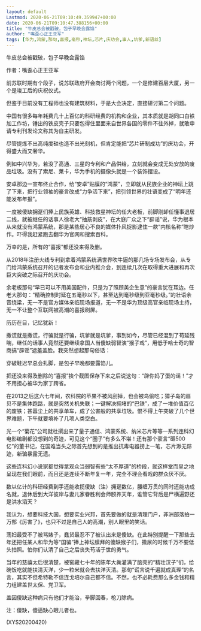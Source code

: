 ```yaml
---
layout: default
Lastmod: 2020-06-21T09:10:49.359947+00:00
date: 2020-06-21T09:10:47.388156+00:00
title: "牛皮总会被戳破，包子早晚会露馅"
author: "嘴歪心正王亚军"
tags: [华为,鸿蒙,那句,喜报,毫秒,神坛,芯片,庆功会,事人,坑爹,新语丝]
---
```


牛皮总会被戳破，包子早晚会露馅

作者：嘴歪心正王亚军

前苏联时期有个段子，说苏联政府开会商讨两个问题，一个是修建百层大厦，另一个是竣工后的庆祝仪式。

但鉴于目前没有工程师也没有建筑材料，于是大会决定，直接研讨第二个问题。

中国有很多每年耗费几十上百亿的科研经费的机构和企业，其本质就是胡同口白铁加工作坊，锤出的铁皮壳子只要包得住里面来自世界各国的零件不往外掉，就敢申请专利刊发论文称其为自主研发。

尽管提炼不出高纯度硅也造不出光刻机，但肯定能把“芯片研制成功”的庆功会，开得盛大而又奢华。

例如中兴华为，若没了高通、三星的专利和产品供给，立刻就会变成无处安放的废品垃圾。没有了索尼、莱卡，华为手机的摄像头就是一个装饰摆设。

安卓那边一宣布终止合作，给“安卓”贴膜的“鸿蒙”，立即就从民族企业的神坛上跳了下来，把行业领袖的豪言改成“力争活下来”，把引领世界的壮语变成了“明年还能发布年报”。

一度被傻缺拥趸们捧上民族英雄、科技救星神坛的任大老板，前脚刚卸任懂事退居二线，就被继任的话事人徐老大“抽筋剥皮”，在大庭广众之下“辟谣”说，华为根本从来就没有鸿蒙系统，那是某些居心不良的媒体扑风捉影逮住一款“内核名称”瞎炒作。吓得我赶紧跑去翻华为官网和搜索百科。

万幸的是，所有的“喜报”都还没来得及删。

从2018年注册火线专利到拿着鸿蒙系统满世界吹牛逼的那几场专场发布会，从专门给鸿蒙系统召开的记者发布会和业内推介会，到连续几次在取得重大进展和再次巨大突破之际召开的庆功会。

余老板那句“早已可以不用美国配件，只是为了照顾美企生意”的豪言犹在耳边。任老大那句：“精确控制时延在五毫秒以下，甚至达到毫秒级到亚毫秒级。”的壮语余音绕梁，无一不是官方媒体亲临现场报道，无一不是华为顶级高官亲临现场主持，无一不让整个互联网被高潮的喜报刷屏。

历历在目，记忆犹新！

撒谎就是撒谎，行骗就是行骗，坑爹就是坑爹，事到如今，尽管已经混到了苟延残喘，继任的话事人竟然还要继续拿国人当傻缺弱智演“猴子戏”，用低于哈士奇的智商搞“辟谣”遮羞盖脸。我突然想起那句俗话：

穿破鞋迟早总会扎脚，是包子早晚都要露馅儿。

把还没来得及删除的“喜报”挨个截图保存下来之后说这句：“辟你妈了蛋的谣！”才不用担心被华为家丁跨省。

在2013之后这六七年间，农科院的苹果不被风刮掉，也会被鸟偷吃；獐子岛的扇贝不是集体跑路，就是突然关机失联；一键解决拥堵的“巴铁”，成了一堆价值百亿的废铁；甚嚣尘上的共享单车，成了公害般的共享垃圾。恨不得上午突破了几个世界难题，下午就要填补了几项人类空白。

光一个“菊花”公司就杜撰出来了量子通信、鸿蒙系统、纳米芯片等等一系列连科幻电影编剧都没想到的奇迹，可见这个“圈子”有多么不堪！还有那个豪言“砸500亿”的董书记，在国难当头之际首先想到的是推出抗毒电器捞上一笔，芯片渺无踪迹，新骗暴露无遗。

这些连科幻小说家都觉得拿观众当弱智有些“太不厚道”的桥段，就这样堂而皇之地呈现在我们眼前，而且还是连续不断年复一年，完全不理会看戏的群众厌不厌。

数以亿计的科研经费到手还能收揽傻缺（注）拥趸数亿，腰缠万贯的同时还能功成名就，退休后到大洋彼岸与妻儿家眷胜利会师颐养天年，谁管它背后是尸横遍野还是洪水滔天？

我认为，想要科技大国，想要实业兴邦，首先要做的就是清理门户，非洲部落拍一万部《厉害了》，也只不过是自己人的高潮，别人眼里的笑话。

荡妇最受不了被骂婊子，蠢货最忍不了被认出来是傻缺。在此特别提醒一下那些去年还把任某人和华为等“国骗”捧上神坛膜拜的傻缺猴子们，撒尿的时候千万不要低头拍照。怕你们认清了自己之后丧失苟活于世的勇气。

当年的慈禧太后很清楚，被窖藏七十年的陈年大粪灌满了脑壳的“精壮汉子”们，给碗饭吃就能扶清灭洋，少一粒米就会去扶洋灭清。那句“谎言说千遍就成真理”的名言，其实不但希特勒不信连戈培尔自己都不信。不然，也不必耗费那么多金钱和精力组建盖世太保、党卫军。

盖因傻缺这种病只有他们才能治，拳脚回春，枪刀除病。

注：傻缺，傻逼缺心眼儿者也。

(XYS20200420)

